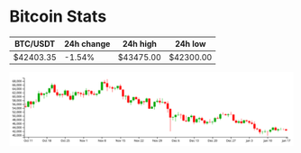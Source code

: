 # Bitcoin Stats

BTC/USDT|24h change|24h high|24h low|
|---|---|---|---|
|$42403.35|-1.54%|$43475.00|$42300.00|

<img src="./chart.svg">
